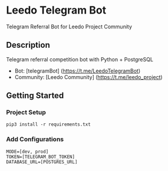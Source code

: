 #  Leedo Telegram Bot

Telegram Referral Bot for Leedo Project Community

## Description

Telegram referral competition bot with Python + PostgreSQL

- Bot: [telegramBot] (https://t.me/LeedoTelegramBot)
- Community: [Leedo Community] (https://t.me/leedo_project)

## Getting Started

### Project Setup

```
pip3 install -r requirements.txt
```

### Add Configurations

```
MODE=[dev, prod]
TOKEN=[TELEGRAM_BOT_TOKEN]
DATABASE_URL=[POSTGRES_URL]
```
